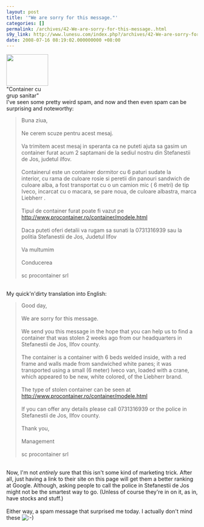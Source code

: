 ```yaml
---
layout: post
title: '"We are sorry for this message."'
categories: []
permalink: /archives/42-We-are-sorry-for-this-message..html
s9y_link: http://www.lunesu.com/index.php?/archives/42-We-are-sorry-for-this-message..html
date: 2008-07-16 08:19:02.000000000 +08:00
---
```

<div class="serendipity_imageComment_right" style="width: 110px"><div class="serendipity_imageComment_img"><!-- s9ymdb:42 --><img class="serendipity_image_right" width="110" height="83"  src="http://www.lunesu.com/uploads/procontainer27.serendipityThumb.jpg" alt="" /></div><div class="serendipity_imageComment_txt">"Container cu grup sanitar"</div></div>I've seen some pretty weird spam, and now and then even spam can be surprising  and noteworthy:<br />
<blockquote>Buna ziua,<br />
<br />
Ne cerem scuze pentru acest mesaj.<br />
<br />
Va trimitem acest mesaj in speranta ca ne puteti ajuta sa gasim un<br />
container furat acum 2 saptamani de la sediul nostru din Stefanestii<br />
de Jos, judetul ilfov.<br />
<br />
Containerul este un container dormitor cu 6 paturi sudate la<br />
interior, cu rama de culoare rosie si peretii din panouri sandwich de<br />
culoare alba, a fost transportat cu o un camion mic ( 6 metri) de tip<br />
Iveco, incarcat cu o macara, se pare noua, de culoare albastra, marca<br />
Liebherr .<br />
<br />
Tipul de container furat poate fi vazut pe<br />
<a href="http://www.procontainer.ro/container/modele.html" title="Tipul de container furat">http://www.procontainer.ro/container/modele.html</a><br />
<br />
Daca puteti oferi detalii va rugam sa sunati la 0731316939 sau la<br />
politia Stefanestii de Jos, Judetul Ilfov<br />
<br />
Va multumim<br />
<br />
Conducerea <br />
<br />
sc procontainer srl</blockquote><br />
My quick'n'dirty translation into English:<br />
<blockquote>Good day,<br />
<br />
We are sorry for this message.<br />
<br />
We send you this message in the hope that you can help us to find a container that was stolen 2 weeks ago from our headquarters in Stefanestii de Jos, Ilfov county.<br />
<br />
The container is a container with 6 beds welded inside, with a red frame and walls made from sandwiched white panes; it was transported using a small (6 meter) Iveco van, loaded with a crane, which appeared to be new, white colored, of the Liebherr brand.<br />
<br />
The type of stolen container can be seen at<br />
<a href="http://www.procontainer.ro/container/modele.html" title="Tipul de container furat">http://www.procontainer.ro/container/modele.html</a><br />
<br />
If you can offer any details please call 0731316939 or the police in Stefanestii de Jos, Ilfov county.<br />
<br />
Thank you,<br />
<br />
Management<br />
<br />
sc procontainer srl</blockquote><br />
Now, I'm not <em>entirely </em>sure that this isn't some kind of marketing trick. After all, just having a link to their site on this page will get them a better ranking at Google. Although, asking people to call the police in Stefanestii de Jos might not be the smartest way to go. (Unless of course they're in on it, as in, have stocks and stuff.)<br />
<br />
Either way, a spam message that surprised me today. I actually don't mind these <img src="http://www.lunesu.com/templates/default/img/emoticons/smile.png" alt=":-)" style="display: inline; vertical-align: bottom;" class="emoticon" />
